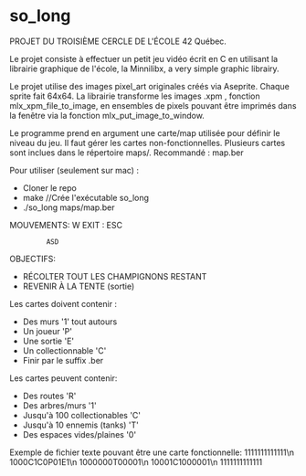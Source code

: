# so_long

PROJET DU TROISIÈME CERCLE DE L'ÉCOLE 42 Québec. 

Le projet consiste à effectuer un petit jeu vidéo écrit en C en utilisant la librairie graphique de l'école, la Minnilibx, a very simple graphic librairy.

Le projet utilise des images pixel_art originales créés via Aseprite. Chaque sprite fait 64x64. La librairie transforme les images .xpm , fonction mlx_xpm_file_to_image, en ensembles de pixels pouvant être imprimés dans la fenêtre via la fonction mlx_put_image_to_window. 

Le programme prend en argument une carte/map utilisée pour définir le niveau du jeu. Il faut gérer les cartes non-fonctionnelles. Plusieurs cartes sont inclues dans le répertoire maps/. Recommandé : map.ber

Pour utiliser (seulement sur mac) :
- Cloner le repo
- make        //Crée l'exécutable so_long
- ./so_long maps/map.ber

MOUVEMENTS:   W         EXIT : ESC
            
             ASD

OBJECTIFS:
  - RÉCOLTER TOUT LES CHAMPIGNONS RESTANT
  - REVENIR À LA TENTE (sortie)

  Les cartes doivent contenir :
  - Des murs '1' tout autours
  - Un joueur 'P'
  - Une sortie 'E' 
  - Un collectionnable 'C' 
  - Finir par le suffix .ber

  Les cartes peuvent contenir: 
  - Des routes 'R'
  - Des arbres/murs '1'
  - Jusqu'à 100 collectionables 'C'
  - Jusqu'à 10 ennemis (tanks) 'T'
  - Des espaces vides/plaines '0'

Exemple de fichier texte pouvant être une carte fonctionnelle:
1111111111111\n
1000C1C0P01E1\n
1000000T00001\n
10001C1000001\n
1111111111111
